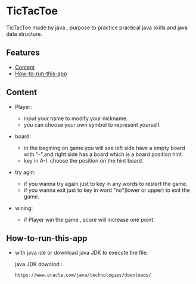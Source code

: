 # TicTacToe
  TicTacToe made by java , purpose to practice practical java skills and java data structure.
  

## Features
* [Content](#content)
* [How-to-run-this-app](#how-to-run-this-app)


## Content

* Player:

  * input your name to modify your nickname.
  * you can choose your own symbol to represent yourself.
  

* board:
  * in the begining on game.you will see left side have a empty board with "-",and right side has a board which is a board position hint.
  * key in A-I. choose the position on the hint board.
  

* try agin:

  * if you wanna try again just to key in any words to restart the game.
  * if you wanna exit just to key in word "no"(lower or upper) to exit the game.

* wining:
  
  * if Player win the game , score will increase one point. 


## How-to-run-this-app

  * with java ide or download java JDK to execute the file.
    
    java JDK downlod :
    
    ```
    https://www.oracle.com/java/technologies/downloads/
    ```

